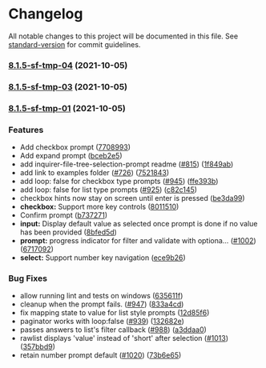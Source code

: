 # Changelog

All notable changes to this project will be documented in this file. See [standard-version](https://github.com/conventional-changelog/standard-version) for commit guidelines.

### [8.1.5-sf-tmp-04](https://github.com/salesforcecli/Inquirer.js/compare/v8.1.5-sf-tmp-03...v8.1.5-sf-tmp-04) (2021-10-05)

### [8.1.5-sf-tmp-03](https://github.com/salesforcecli/Inquirer.js/compare/v8.1.5-sf-tmp-01...v8.1.5-sf-tmp-03) (2021-10-05)

### [8.1.5-sf-tmp-01](https://github.com/salesforcecli/Inquirer.js/compare/v6.0.0...v8.1.5-sf-tmp-01) (2021-10-05)


### Features

* Add checkbox prompt ([7708993](https://github.com/salesforcecli/Inquirer.js/commit/7708993196a5bf10fc55e30f6adf90b12002a24d))
* Add expand prompt ([bceb2e5](https://github.com/salesforcecli/Inquirer.js/commit/bceb2e530b1f21aec3d346d631fc38d3c847e43f))
* add inquirer-file-tree-selection-prompt readme ([#815](https://github.com/salesforcecli/Inquirer.js/issues/815)) ([1f849ab](https://github.com/salesforcecli/Inquirer.js/commit/1f849abcf88690931e23ada062e0d19e9b83545b))
* add link to examples folder ([#726](https://github.com/salesforcecli/Inquirer.js/issues/726)) ([7521843](https://github.com/salesforcecli/Inquirer.js/commit/75218438045561323c9ef10ea1a820daa983e405))
* add loop: false for checkbox type prompts ([#945](https://github.com/salesforcecli/Inquirer.js/issues/945)) ([ffe393b](https://github.com/salesforcecli/Inquirer.js/commit/ffe393be56eba8320a4afd3a5d63a83ede178f3e))
* add loop: false for list type prompts ([#925](https://github.com/salesforcecli/Inquirer.js/issues/925)) ([c82c145](https://github.com/salesforcecli/Inquirer.js/commit/c82c14553bb8e9ee54df9ef916eae794b5e1b91a))
* checkbox hints now stay on screen until enter is pressed ([be3da99](https://github.com/salesforcecli/Inquirer.js/commit/be3da99d4b5f53b0bbbc2a462f8a2a8f02ce9511))
* **checkbox:** Support more key controls ([8011510](https://github.com/salesforcecli/Inquirer.js/commit/80115102cd709b137060715f6ec30be3c2ffc679))
* Confirm prompt ([b737271](https://github.com/salesforcecli/Inquirer.js/commit/b7372712e0dcbf3d53cfc1a82389947bd66df3ae))
* **input:** Display default value as selected once prompt is done if no value has been provided ([8bfed5d](https://github.com/salesforcecli/Inquirer.js/commit/8bfed5d9d073a6966d50821a470eabc697d66aa0))
* **prompt:** progress indicator for filter and validate with optiona… ([#1002](https://github.com/salesforcecli/Inquirer.js/issues/1002)) ([6717092](https://github.com/salesforcecli/Inquirer.js/commit/67170927437369909419a1f7fb8cc1739a390002))
* **select:** Support number key navigation ([ece9b26](https://github.com/salesforcecli/Inquirer.js/commit/ece9b262e6c9dee2cb12377ef856776f08caf012))


### Bug Fixes

* allow running lint and tests on windows ([635611f](https://github.com/salesforcecli/Inquirer.js/commit/635611f91440334a144f7f390e0d2ce938fdea7d))
* cleanup when the prompt fails. ([#947](https://github.com/salesforcecli/Inquirer.js/issues/947)) ([833a4cd](https://github.com/salesforcecli/Inquirer.js/commit/833a4cde10f190cbf3c79e8f5ad1200da31f0ce7))
* fix mapping state to value for list style prompts ([12d85f6](https://github.com/salesforcecli/Inquirer.js/commit/12d85f636bd509206c11de47c6b65c17607c93bb))
* paginator works with loop:false ([#939](https://github.com/salesforcecli/Inquirer.js/issues/939)) ([132682e](https://github.com/salesforcecli/Inquirer.js/commit/132682ecfb3972b0efc9b11a370e649a4a8b49c6))
* passes answers to list's filter callback ([#988](https://github.com/salesforcecli/Inquirer.js/issues/988)) ([a3ddaa0](https://github.com/salesforcecli/Inquirer.js/commit/a3ddaa0c8e8d415c19d9c521cb0bb002c4348301))
* rawlist displays 'value' instead of 'short' after selection ([#1013](https://github.com/salesforcecli/Inquirer.js/issues/1013)) ([357bbd9](https://github.com/salesforcecli/Inquirer.js/commit/357bbd93023d87ec691b780eb1aabac45d2961a4))
* retain number prompt default ([#1020](https://github.com/salesforcecli/Inquirer.js/issues/1020)) ([73b6e65](https://github.com/salesforcecli/Inquirer.js/commit/73b6e6581169147a62d7cba08f3ae90d26dd9014))
